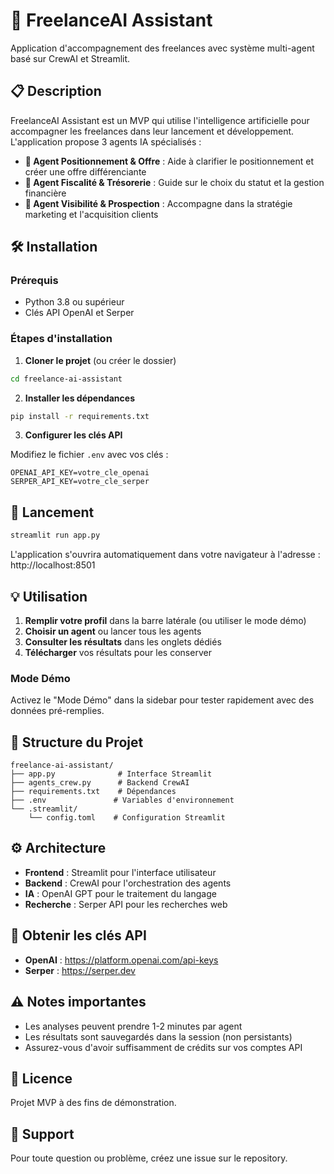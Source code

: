 # 🚀 FreelanceAI Assistant

Application d'accompagnement des freelances avec système multi-agent basé sur CrewAI et Streamlit.

## 📋 Description

FreelanceAI Assistant est un MVP qui utilise l'intelligence artificielle pour accompagner les freelances dans leur lancement et développement. L'application propose 3 agents IA spécialisés :

- **🎯 Agent Positionnement & Offre** : Aide à clarifier le positionnement et créer une offre différenciante
- **💼 Agent Fiscalité & Trésorerie** : Guide sur le choix du statut et la gestion financière
- **📢 Agent Visibilité & Prospection** : Accompagne dans la stratégie marketing et l'acquisition clients

## 🛠️ Installation

### Prérequis
- Python 3.8 ou supérieur
- Clés API OpenAI et Serper

### Étapes d'installation

1. **Cloner le projet** (ou créer le dossier)
```bash
cd freelance-ai-assistant
```

2. **Installer les dépendances**
```bash
pip install -r requirements.txt
```

3. **Configurer les clés API**

Modifiez le fichier `.env` avec vos clés :
```
OPENAI_API_KEY=votre_cle_openai
SERPER_API_KEY=votre_cle_serper
```

## 🚀 Lancement

```bash
streamlit run app.py
```

L'application s'ouvrira automatiquement dans votre navigateur à l'adresse : http://localhost:8501

## 💡 Utilisation

1. **Remplir votre profil** dans la barre latérale (ou utiliser le mode démo)
2. **Choisir un agent** ou lancer tous les agents
3. **Consulter les résultats** dans les onglets dédiés
4. **Télécharger** vos résultats pour les conserver

### Mode Démo

Activez le "Mode Démo" dans la sidebar pour tester rapidement avec des données pré-remplies.

## 📁 Structure du Projet

```
freelance-ai-assistant/
├── app.py              # Interface Streamlit
├── agents_crew.py      # Backend CrewAI
├── requirements.txt    # Dépendances
├── .env               # Variables d'environnement
└── .streamlit/
    └── config.toml    # Configuration Streamlit
```

## ⚙️ Architecture

- **Frontend** : Streamlit pour l'interface utilisateur
- **Backend** : CrewAI pour l'orchestration des agents
- **IA** : OpenAI GPT pour le traitement du langage
- **Recherche** : Serper API pour les recherches web

## 🔑 Obtenir les clés API

- **OpenAI** : https://platform.openai.com/api-keys
- **Serper** : https://serper.dev

## ⚠️ Notes importantes

- Les analyses peuvent prendre 1-2 minutes par agent
- Les résultats sont sauvegardés dans la session (non persistants)
- Assurez-vous d'avoir suffisamment de crédits sur vos comptes API

## 📝 Licence

Projet MVP à des fins de démonstration.

## 🤝 Support

Pour toute question ou problème, créez une issue sur le repository.